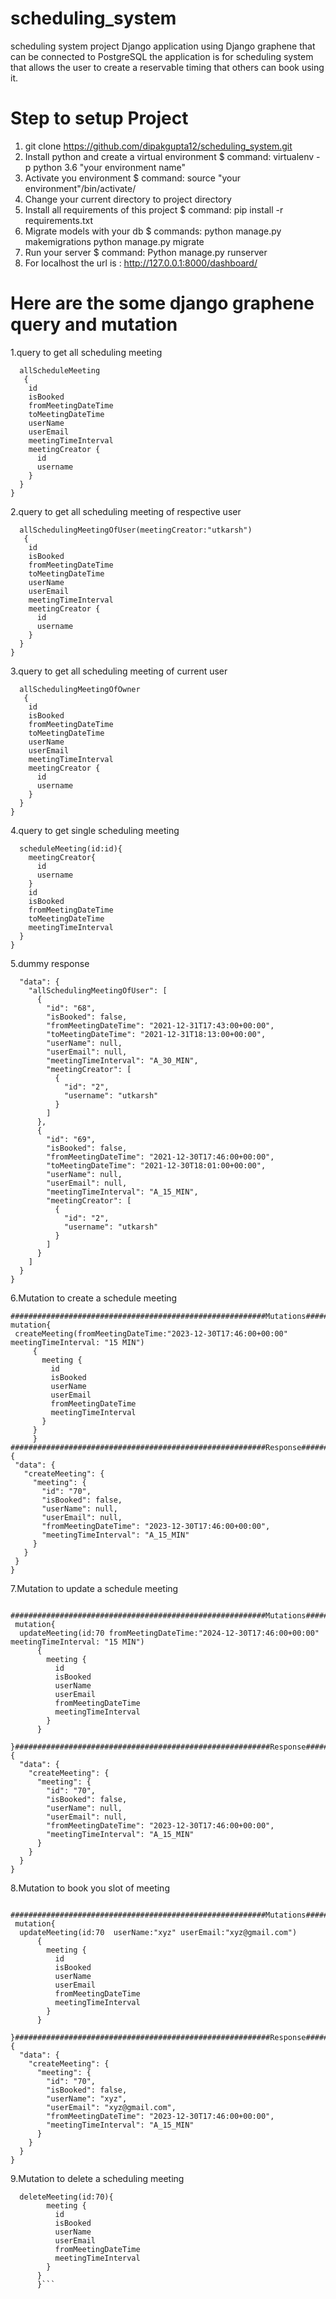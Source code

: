 # scheduling_system
scheduling system project
Django application using Django graphene that can be connected to PostgreSQL the application is for scheduling system that allows the user to create a reservable timing that others can book using it. 

# Step to setup Project
 1. git clone https://github.com/dipakgupta12/scheduling_system.git
 2. Install python and create a virtual environment 
      $ command: virtualenv -p python 3.6 "your environment name"
 3. Activate you environment
      $ command: source "your environment"/bin/activate/
 4. Change your current directory to project directory
 5. Install all requirements of this project 
      $ command: pip install -r requirements.txt
 6. Migrate models with your db
      $ commands: python manage.py makemigrations 
                  python manage.py migrate  
 7. Run your server
      $ command: Python manage.py runserver
 8. For localhost the url is : http://127.0.0.1:8000/dashboard/

# Here are the some  django graphene query and mutation
1.query to get all scheduling meeting
<br/>
```query{ 
  allScheduleMeeting
   {
    id
    isBooked
    fromMeetingDateTime
    toMeetingDateTime
    userName
    userEmail
    meetingTimeInterval
    meetingCreator {
      id
      username
    }
  }
}
```
2.query to get all scheduling meeting of respective user
<br/>
```query{ 
  allSchedulingMeetingOfUser(meetingCreator:"utkarsh")
   {
    id
    isBooked
    fromMeetingDateTime
    toMeetingDateTime
    userName
    userEmail
    meetingTimeInterval
    meetingCreator {
      id
      username
    }
  }
}
```
3.query to get all scheduling meeting of current user
<br/>
```query{ 
  allSchedulingMeetingOfOwner
   {
    id
    isBooked
    fromMeetingDateTime
    toMeetingDateTime
    userName
    userEmail
    meetingTimeInterval
    meetingCreator {
      id
      username
    }
  }
}
```
4.query to get single scheduling meeting 
<br/>
```query{
  scheduleMeeting(id:id){
    meetingCreator{
      id
      username
    }
    id
    isBooked
    fromMeetingDateTime
    toMeetingDateTime
    meetingTimeInterval
  }
}
```
5.dummy response 
```{
  "data": {
    "allSchedulingMeetingOfUser": [
      {
        "id": "68",
        "isBooked": false,
        "fromMeetingDateTime": "2021-12-31T17:43:00+00:00",
        "toMeetingDateTime": "2021-12-31T18:13:00+00:00",
        "userName": null,
        "userEmail": null,
        "meetingTimeInterval": "A_30_MIN",
        "meetingCreator": [
          {
            "id": "2",
            "username": "utkarsh"
          }
        ]
      },
      {
        "id": "69",
        "isBooked": false,
        "fromMeetingDateTime": "2021-12-30T17:46:00+00:00",
        "toMeetingDateTime": "2021-12-30T18:01:00+00:00",
        "userName": null,
        "userEmail": null,
        "meetingTimeInterval": "A_15_MIN",
        "meetingCreator": [
          {
            "id": "2",
            "username": "utkarsh"
          }
        ]
      }
    ]
  }
}
```
6.Mutation to create a schedule meeting 
 ```
 #########################################################Mutations########################################################      
 mutation{
  createMeeting(fromMeetingDateTime:"2023-12-30T17:46:00+00:00" meetingTimeInterval: "15 MIN")
      {
        meeting {
          id
          isBooked
          userName
          userEmail
          fromMeetingDateTime
          meetingTimeInterval
        }
      }
      }
#########################################################Response########################################################      
{
  "data": {
    "createMeeting": {
      "meeting": {
        "id": "70",
        "isBooked": false,
        "userName": null,
        "userEmail": null,
        "fromMeetingDateTime": "2023-12-30T17:46:00+00:00",
        "meetingTimeInterval": "A_15_MIN"
      }
    }
  }
}
```
7.Mutation to update a schedule meeting 
```
 #########################################################Mutations########################################################      
 mutation{
  updateMeeting(id:70 fromMeetingDateTime:"2024-12-30T17:46:00+00:00" meetingTimeInterval: "15 MIN")
      {
        meeting {
          id
          isBooked
          userName
          userEmail
          fromMeetingDateTime
          meetingTimeInterval
        }
      }
      }#########################################################Response########################################################      
{
  "data": {
    "createMeeting": {
      "meeting": {
        "id": "70",
        "isBooked": false,
        "userName": null,
        "userEmail": null,
        "fromMeetingDateTime": "2023-12-30T17:46:00+00:00",
        "meetingTimeInterval": "A_15_MIN"
      }
    }
  }
}
```
8.Mutation to book you slot of  meeting 
```
 #########################################################Mutations########################################################      
 mutation{
  updateMeeting(id:70  userName:"xyz" userEmail:"xyz@gmail.com")
      {
        meeting {
          id
          isBooked
          userName
          userEmail
          fromMeetingDateTime
          meetingTimeInterval
        }
      }
      }#########################################################Response########################################################      
{
  "data": {
    "createMeeting": {
      "meeting": {
        "id": "70",
        "isBooked": false,
        "userName": "xyz",
        "userEmail": "xyz@gmail.com",
        "fromMeetingDateTime": "2023-12-30T17:46:00+00:00",
        "meetingTimeInterval": "A_15_MIN"
      }
    }
  }
}
```
9.Mutation to delete a scheduling meeting 

```mutation{
  deleteMeeting(id:70){
        meeting {
          id
          isBooked
          userName
          userEmail
          fromMeetingDateTime
          meetingTimeInterval
        }
      }
      }```
